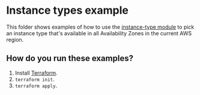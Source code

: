 # Instance types example

This folder shows examples of how to use the [instance-type module](https://github.com/terraform-modules-krish/terraform-aws-utilities/blob/v0.9.0/modules/instance-type) to pick an instance type
that's available in all Availability Zones in the current AWS region.




## How do you run these examples?

1. Install [Terraform](https://www.terraform.io/).
1. `terraform init`.
1. `terraform apply`.



